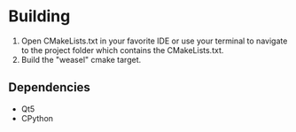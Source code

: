 # Building

1. Open CMakeLists.txt in your favorite IDE or use your terminal to navigate to the project folder which contains the
   CMakeLists.txt.
2. Build the "weasel" cmake target.

## Dependencies

- Qt5
- CPython
